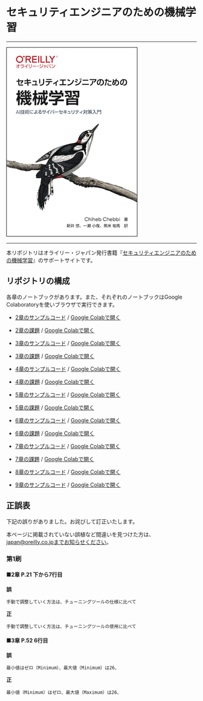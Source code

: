 # セキュリティエンジニアのための機械学習

---

![表紙](mastering-machine-learning-penetration-testing-ja.png)

---

本リポジトリはオライリー・ジャパン発行書籍『[セキュリティエンジニアのための機械学習](https://www.oreilly.co.jp/books/9784873119076/)』のサポートサイトです。

## リポジトリの構成

各章のノートブックがあります。また、それぞれのノートブックはGoogle Colaboratoryを使いブラウザで実行できます。

- [2章のサンプルコード](https://github.com/oreilly-japan/ml-security-jp/blob/master/ch02/Chapter2.ipynb) / [Google Colabで開く](https://colab.research.google.com/github/oreilly-japan/ml-security-jp/blob/master/ch02/Chapter2.ipynb)

- [2章の課題](https://github.com/oreilly-japan/ml-security-jp/blob/master/ch02/Chapter2_Practice.ipynb) / [Google Colabで開く](https://colab.research.google.com/github/oreilly-japan/ml-security-jp/blob/master/ch02/Chapter2_Practice.ipynb)

- [3章のサンプルコード](https://github.com/oreilly-japan/ml-security-jp/blob/master/ch03/Chapter3.ipynb) / [Google Colabで開く](https://colab.research.google.com/github/oreilly-japan/ml-security-jp/blob/master/ch03/Chapter3.ipynb)

- [3章の課題](https://github.com/oreilly-japan/ml-security-jp/blob/master/ch03/Chapter3_Practice.ipynb) / [Google Colabで開く](https://colab.research.google.com/github/oreilly-japan/ml-security-jp/blob/master/ch03/Chapter3_Practice.ipynb)

- [4章のサンプルコード](https://github.com/oreilly-japan/ml-security-jp/blob/master/ch04/Chapter4.ipynb) / [Google Colabで開く](https://colab.research.google.com/github/oreilly-japan/ml-security-jp/blob/master/ch04/Chapter4.ipynb)

- [4章の課題](https://github.com/oreilly-japan/ml-security-jp/blob/master/ch04/Chapter4_Practice.ipynb) / [Google Colabで開く](https://colab.research.google.com/github/oreilly-japan/ml-security-jp/blob/master/ch04/Chapter4_Practice.ipynb)

- [5章のサンプルコード](https://github.com/oreilly-japan/ml-security-jp/blob/master/ch05/Chapter5.ipynb) / [Google Colabで開く](https://colab.research.google.com/github/oreilly-japan/ml-security-jp/blob/master/ch05/Chapter5.ipynb)

- [5章の課題](https://github.com/oreilly-japan/ml-security-jp/blob/master/ch05/Chapter5_Practice.ipynb) / [Google Colabで開く](https://colab.research.google.com/github/oreilly-japan/ml-security-jp/blob/master/ch05/Chapter5_Practice.ipynb)

- [6章のサンプルコード](https://github.com/oreilly-japan/ml-security-jp/blob/master/ch06/Chapter6.ipynb) / [Google Colabで開く](https://colab.research.google.com/github/oreilly-japan/ml-security-jp/blob/master/ch06/Chapter6.ipynb)

- [6章の課題](https://github.com/oreilly-japan/ml-security-jp/blob/master/ch06/Chapter6_Practice.ipynb) / [Google Colabで開く](https://colab.research.google.com/github/oreilly-japan/ml-security-jp/blob/master/ch06/Chapter6_Practice.ipynb)

- [7章のサンプルコード](https://github.com/oreilly-japan/ml-security-jp/blob/master/ch07/Chapter7.ipynb) / [Google Colabで開く](https://colab.research.google.com/github/oreilly-japan/ml-security-jp/blob/master/ch07/Chapter7.ipynb)

- [7章の課題](https://github.com/oreilly-japan/ml-security-jp/blob/master/ch07/Chapter7_Practice.ipynb) / [Google Colabで開く](https://colab.research.google.com/github/oreilly-japan/ml-security-jp/blob/master/ch07/Chapter7_Practice.ipynb)

- [8章のサンプルコード](https://github.com/oreilly-japan/ml-security-jp/blob/master/ch08/Chapter8.ipynb) / [Google Colabで開く](https://colab.research.google.com/github/oreilly-japan/ml-security-jp/blob/master/ch08/Chapter8.ipynb)

- [9章のサンプルコード](https://github.com/oreilly-japan/ml-security-jp/blob/master/ch09/Chapter9.ipynb) / [Google Colabで開く](https://colab.research.google.com/github/oreilly-japan/ml-security-jp/blob/master/ch09/Chapter9.ipynb)

## 正誤表

下記の誤りがありました。お詫びして訂正いたします。

本ページに掲載されていない誤植など間違いを見つけた方は、japan@oreilly.co.jpまでお知らせください。

### 第1刷

#### ■2章 P.21 下から7行目
**誤**
```
手動で調整していく方法は、チューニングツールの仕様に比べて
```
**正**
```
手動で調整していく方法は、チューニングツールの使用に比べて
```

#### ■3章 P.52 6行目
**誤**
```
最小値はゼロ（Minimum）、最大値（Minimum）は26、
```
**正**
```
最小値（Minimum）はゼロ、最大値（Maximum）は26、
```
